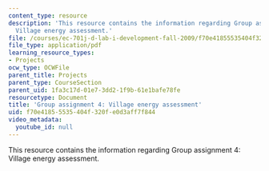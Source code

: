 ```yaml
---
content_type: resource
description: 'This resource contains the information regarding Group assignment 4:
  Village energy assessment.'
file: /courses/ec-701j-d-lab-i-development-fall-2009/f70e41855535404f320fe0d3aff7f844_MITEC_701JF09_proj4.pdf
file_type: application/pdf
learning_resource_types:
- Projects
ocw_type: OCWFile
parent_title: Projects
parent_type: CourseSection
parent_uid: 1fa3c17d-01e7-3dd2-1f9b-61e1bafe78fe
resourcetype: Document
title: 'Group assignment 4: Village energy assessment'
uid: f70e4185-5535-404f-320f-e0d3aff7f844
video_metadata:
  youtube_id: null
---
```

This resource contains the information regarding Group assignment 4: Village energy assessment.

